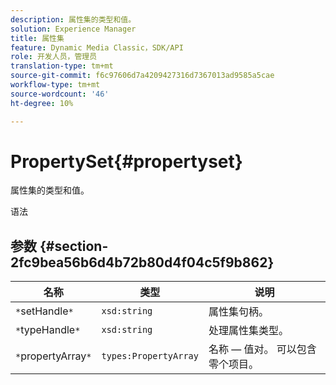 ```yaml
---
description: 属性集的类型和值。
solution: Experience Manager
title: 属性集
feature: Dynamic Media Classic，SDK/API
role: 开发人员，管理员
translation-type: tm+mt
source-git-commit: f6c97606d7a4209427316d7367013ad9585a5cae
workflow-type: tm+mt
source-wordcount: '46'
ht-degree: 10%

---
```



# PropertySet{#propertyset}

属性集的类型和值。

语法

## 参数 {#section-2fc9bea56b6d4b72b80d4f04c5f9b862}

| 名称 | 类型 | 说明 |
|---|---|---|
| `*`setHandle`*` | `xsd:string` | 属性集句柄。 |
| `*`typeHandle`*` | `xsd:string` | 处理属性集类型。 |
| `*`propertyArray`*` | `types:PropertyArray` | 名称 — 值对。 可以包含零个项目。 |


